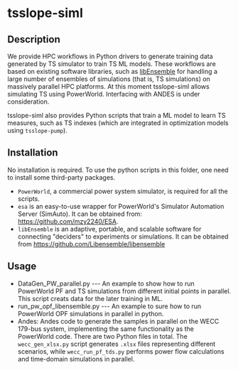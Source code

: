 # tsslope-siml


## Description
We provide HPC workflows in Python drivers to generate training data generated by TS simulator to train TS ML models. These workflows are based on existing software libraries, such as [libEnsemble](https://github.com/Libensemble/libensemble) for handling a large number of ensembles of simulations (that is, TS simulations) on massively parallel HPC platforms. At this moment tsslope-siml allows  simulating TS  using PowerWorld. Interfacing with ANDES is under consideration.

tsslope-siml also  provides Python scripts that train a ML model to learn  TS measures, such as TS indexes (which are integrated in optimization models using  `tsslope-pump`). 

## Installation

No installation is required. To use the python scripts in this folder, one need to install some third-party packages.
- `PowerWorld`, a commercial power system simulator, is required for all the scripts.
- `esa` is an easy-to-use wrapper for PowerWorld's Simulator Automation Server (SimAuto). It can be obtained from: https://github.com/mzy2240/ESA.
- `libEnsemble` is an adaptive, portable, and scalable software for connecting "deciders" to experiments or simulations. It can be obtained from https://github.com/Libensemble/libensemble


## Usage
- DataGen_PW_parallel.py --- An example to show how to run PowerWorld PF and TS simulations from different initial points in parallel. This script creats data for the later training in ML.
- run_pw_opf_libensemble.py --- An example to sure how to run PowerWorld OPF simulations in parallel in python.
- Andes: Andes code to generate the samples in parallel on the WECC 179-bus system, implementing the same functionality as the PowerWorld code. There are two Python files in total. The `wecc_gen_xlsx.py` script generates `.xlsx` files representing different scenarios, while `wecc_run_pf_tds.py` performs power flow calculations and time-domain simulations in parallel.
